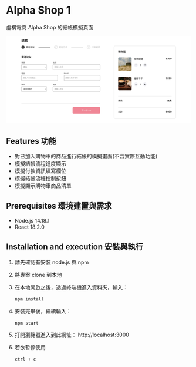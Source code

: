 # Alpha Shop 1

虛構電商 Alpha Shop 的結帳模擬頁面

![Index page about Restaurant List](./public/image/snapshot.png)

## Features 功能

- 對已加入購物車的商品進行結帳的模擬畫面(不含實際互動功能)
- 模擬結帳流程進度顯示
- 模擬付款資訊填寫欄位
- 模擬結帳流程控制按鈕
- 模擬顯示購物車商品清單

## Prerequisites 環境建置與需求

- Node.js 14.18.1
- React 18.2.0

## Installation and execution 安裝與執行

1. 請先確認有安裝 node.js 與 npm
2. 將專案 clone 到本地
3. 在本地開啟之後，透過終端機進入資料夾，輸入：

   ```bash
   npm install
   ```

4. 安裝完畢後，繼續輸入：

   ```bash
   npm start
   ```

5. 打開瀏覽器進入到此網址： http://localhost:3000

6. 若欲暫停使用

   ```bash
   ctrl + c
   ```
